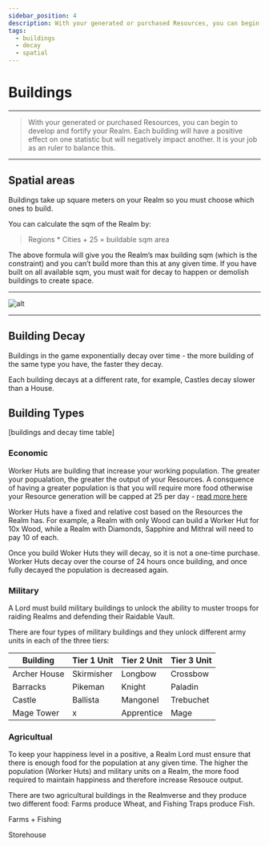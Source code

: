 ```yaml
---
sidebar_position: 4
description: With your generated or purchased Resources, you can begin to develop and fortify your Realm
tags:
  - buildings
  - decay
  - spatial
---
```


# Buildings

---

> With your generated or purchased Resources, you can begin to develop and fortify your Realm. Each building will have a positive effect on one statistic but will negatively impact another. It is your job as an ruler to balance this.



---

## Spatial areas

Buildings take up square meters on your Realm so you must choose which ones to build.


You can calculate the sqm of the Realm by:

> Regions * Cities + 25 = buildable sqm area

The above formula will give you the Realm’s max building sqm (which is the constraint) and you can’t build more than this at any given time. If you have built on all available sqm, you must wait for decay to happen or demolish buildings to create space. 

---

![alt](/img/game/buildings.png)

---
## Building Decay

Buildings in the game exponentially decay over time - the more building of the same type you have, the faster they decay.

Each building decays at a different rate, for example, Castles decay slower than a House. 


## Building Types

[buildings and decay time table]

### Economic

Worker Huts are building that increase your working population. The greater your popualation, the greater the output of your Resources. A consquence of having a greater population is that you will require more food otherwise your Resource generation will be capped at 25 per day - [read more here](./food)

Worker Huts have a fixed and relative cost based on the Resources the Realm has. For example, a Realm with only Wood can build a Worker Hut for 10x Wood, while a Realm with Diamonds, Sapphire and Mithral will need to pay 10 of each. 

Once you build Woker Huts they will decay, so it is not a one-time purchase. Worker Huts decay over the course of 24 hours once building, and once fully decayed the population is decreased again.

### Military

A Lord must build military buildings to unlock the ability to muster troops for raiding Realms and defending their Raidable Vault. 

There are four types of military buildings and they unlock different army units in each of the three tiers:

| Building | Tier 1 Unit | Tier 2 Unit | Tier 3 Unit |
| ----------- | ----------- | ----------- | ----------- |
| Archer House | Skirmisher | Longbow | Crossbow |
| Barracks | Pikeman | Knight | Paladin |
| Castle | Ballista | Mangonel | Trebuchet |
| Mage Tower | x | Apprentice | Mage | Archanist |

### Agricultual 

To keep your happiness level in a positive, a Realm Lord must ensure that there is enough food for the population at any given time. The higher the population (Worker Huts) and military units on a Realm, the more food required to maintain happiness and therefore increase Resouce output.

There are two agricultural buildings in the Realmverse and they produce two different food: Farms produce Wheat, and Fishing Traps produce Fish. 



Farms + Fishing

Storehouse